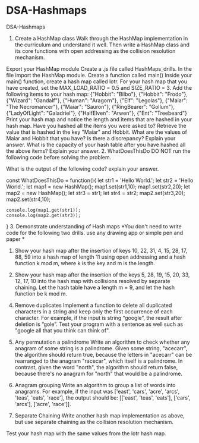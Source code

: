 # DSA-Hashmaps
DSA-Hashmaps

1. Create a HashMap class
Walk through the HashMap implementation in the curriculum and understand it well. Then write a HashMap class and its core functions with open addressing as the collision resolution mechanism.

Export your HashMap module
Create a .js file called HashMaps_drills. In the file import the HashMap module. Create a function called main()
Inside your main() function, create a hash map called lotr.
For your hash map that you have created, set the MAX_LOAD_RATIO = 0.5 and SIZE_RATIO = 3.
Add the following items to your hash map: {"Hobbit": "Bilbo"}, {"Hobbit": "Frodo"},
{"Wizard": "Gandalf"}, {"Human": "Aragorn"}, {"Elf": "Legolas"}, {"Maiar": "The Necromancer"},
{"Maiar": "Sauron"}, {"RingBearer": "Gollum"}, {"LadyOfLight": "Galadriel"}, {"HalfElven": "Arwen"},
{"Ent": "Treebeard"}
Print your hash map and notice the length and items that are hashed in your hash map. Have you hashed all the items you were asked to?
Retrieve the value that is hashed in the key "Maiar" and Hobbit.
What are the values of Maiar and Hobbit that you have? Is there a discrepancy? Explain your answer.
What is the capacity of your hash table after you have hashed all the above items? Explain your answer.
2. WhatDoesThisDo
DO NOT run the following code before solving the problem.

What is the output of the following code? explain your answer.

const WhatDoesThisDo = function(){
    let str1 = 'Hello World.';
    let str2 = 'Hello World.';
    let map1 = new HashMap();
    map1.set(str1,10);
    map1.set(str2,20);
    let map2 = new HashMap();
    let str3 = str1;
    let str4 = str2;
    map2.set(str3,20);
    map2.set(str4,10);

    console.log(map1.get(str1));
    console.log(map2.get(str3));
}
3. Demonstrate understanding of Hash maps
*You don't need to write code for the following two drills. use any drawing app or simple pen and paper *

1) Show your hash map after the insertion of keys 10, 22, 31, 4, 15, 28, 17, 88, 59 into a hash map of length 11 using open addressing and a hash function k mod m, where k is the key and m is the length.

2) Show your hash map after the insertion of the keys 5, 28, 19, 15, 20, 33, 12, 17, 10 into the hash map with collisions resolved by separate chaining. Let the hash table have a length m = 9, and let the hash function be k mod m.

4. Remove duplicates
Implement a function to delete all duplicated characters in a string and keep only the first occurrence of each character. For example, if the input is string “google”, the result after deletion is “gole”. Test your program with a sentence as well such as "google all that you think can think of".

5. Any permutation a palindrome
Write an algorithm to check whether any anagram of some string is a palindrome. Given some string, "acecarr", the algorithm should return true, because the letters in "acecarr" can be rearranged to the anagram "racecar", which itself is a palindrome. In contrast, given the word "north", the algorithm should return false, because there's no anagram for "north" that would be a palindrome.

6. Anagram grouping
Write an algorithm to group a list of words into anagrams. For example, if the input was ['east', 'cars', 'acre', 'arcs', 'teas', 'eats', 'race'], the output should be: [['east', 'teas', 'eats'], ['cars', 'arcs'], ['acre', 'race']].

7. Separate Chaining
Write another hash map implementation as above, but use separate chaining as the collision resolution mechanism.

Test your hash map with the same values from the lotr hash map.
